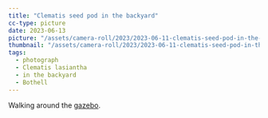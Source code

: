 ```yaml
---
title: "Clematis seed pod in the backyard"
cc-type: picture
date: 2023-06-13
picture: "/assets/camera-roll/2023/2023-06-11-clematis-seed-pod-in-the-backyard/20230611_231651006_iOS.jpg"
thumbnail: "/assets/camera-roll/2023/2023-06-11-clematis-seed-pod-in-the-backyard/20230611_231651006_iOS-thumbnail.jpg"
tags:
  - photograph
  - Clematis lasiantha
  - in the backyard
  - Bothell
---
```

Walking around the [gazebo](/gazebo/).
